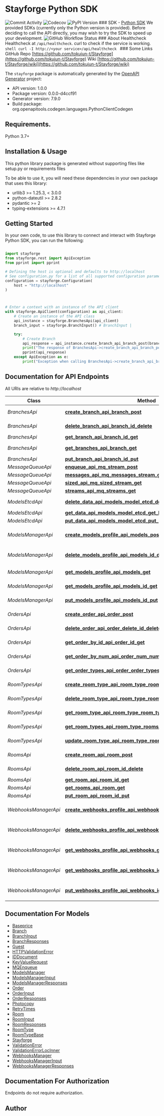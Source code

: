 # Stayforge Python SDK
![Commit Activity](https://img.shields.io/github/commit-activity/m/tokujun-t/stayforge) ![Codecov](https://codecov.io/gh/tokujun-t/stayforge/branch/main/graph/badge.svg) ![PyPI Version](https://img.shields.io/pypi/v/stayforge)  ### SDK  - [Python SDK](https://github.com/tokujun-t/stayforge-python)  We provided SDKs (currently only the Python version is provided). Before deciding to call the API directly, you may wish to try the SDK to speed up your development.  ![GitHub Workflow Status](https://github.com/tokujun-t/Stayforge/actions/workflows/python-sdk.yml/badge.svg)   ### About Healthcheck  Healthcheck at `/api/healthcheck`. curl to check if the service is working.  ```shell curl -I http://<your service>/api/healthcheck ``` ### Some Links  GitHub Repo [https://github.com/tokujun-t/Stayforge](https://github.com/tokujun-t/Stayforge)  Wiki [https://github.com/tokujun-t/Stayforge/wiki](https://github.com/tokujun-t/Stayforge/wiki) 

The `stayforge` package is automatically generated by the [OpenAPI Generator](https://openapi-generator.tech) project:

- API version: 1.0.0
- Package version: 0.0.0-d4ccf91
- Generator version: 7.9.0
- Build package: org.openapitools.codegen.languages.PythonClientCodegen

## Requirements.

Python 3.7+

## Installation & Usage

This python library package is generated without supporting files like setup.py or requirements files

To be able to use it, you will need these dependencies in your own package that uses this library:

* urllib3 >= 1.25.3, < 3.0.0
* python-dateutil >= 2.8.2
* pydantic >= 2
* typing-extensions >= 4.7.1

## Getting Started

In your own code, to use this library to connect and interact with Stayforge Python SDK,
you can run the following:

```python

import stayforge
from stayforge.rest import ApiException
from pprint import pprint

# Defining the host is optional and defaults to http://localhost
# See configuration.py for a list of all supported configuration parameters.
configuration = stayforge.Configuration(
    host = "http://localhost"
)



# Enter a context with an instance of the API client
with stayforge.ApiClient(configuration) as api_client:
    # Create an instance of the API class
    api_instance = stayforge.BranchesApi(api_client)
    branch_input = stayforge.BranchInput() # BranchInput | 

    try:
        # Create Branch
        api_response = api_instance.create_branch_api_branch_post(branch_input)
        print("The response of BranchesApi->create_branch_api_branch_post:\n")
        pprint(api_response)
    except ApiException as e:
        print("Exception when calling BranchesApi->create_branch_api_branch_post: %s\n" % e)

```

## Documentation for API Endpoints

All URIs are relative to *http://localhost*

Class | Method | HTTP request | Description
------------ | ------------- | ------------- | -------------
*BranchesApi* | [**create_branch_api_branch_post**](stayforge/docs/BranchesApi.md#create_branch_api_branch_post) | **POST** /api/branch/ | Create Branch
*BranchesApi* | [**delete_branch_api_branch_id_delete**](stayforge/docs/BranchesApi.md#delete_branch_api_branch_id_delete) | **DELETE** /api/branch/{id} | Delete Branch
*BranchesApi* | [**get_branch_api_branch_id_get**](stayforge/docs/BranchesApi.md#get_branch_api_branch_id_get) | **GET** /api/branch/{id} | Get Branch
*BranchesApi* | [**get_branches_api_branch_get**](stayforge/docs/BranchesApi.md#get_branches_api_branch_get) | **GET** /api/branch/ | Get Branches
*BranchesApi* | [**put_branch_api_branch_id_put**](stayforge/docs/BranchesApi.md#put_branch_api_branch_id_put) | **PUT** /api/branch/{id} | Put Branch
*MessageQueueApi* | [**enqueue_api_mq_stream_post**](stayforge/docs/MessageQueueApi.md#enqueue_api_mq_stream_post) | **POST** /api/mq/{stream} | Enqueue
*MessageQueueApi* | [**messages_api_mq_messages_stream_get**](stayforge/docs/MessageQueueApi.md#messages_api_mq_messages_stream_get) | **GET** /api/mq/messages/{stream} | Messages
*MessageQueueApi* | [**sized_api_mq_sized_stream_get**](stayforge/docs/MessageQueueApi.md#sized_api_mq_sized_stream_get) | **GET** /api/mq/sized/{stream} | Sized
*MessageQueueApi* | [**streams_api_mq_streams_get**](stayforge/docs/MessageQueueApi.md#streams_api_mq_streams_get) | **GET** /api/mq/streams | Streams
*ModelsEtcdApi* | [**delete_data_api_models_model_etcd_delete_key_delete**](stayforge/docs/ModelsEtcdApi.md#delete_data_api_models_model_etcd_delete_key_delete) | **DELETE** /api/models/{model}/etcd/delete/{key} | Delete Data
*ModelsEtcdApi* | [**get_data_api_models_model_etcd_get_key_get**](stayforge/docs/ModelsEtcdApi.md#get_data_api_models_model_etcd_get_key_get) | **GET** /api/models/{model}/etcd/get/{key} | Get Data
*ModelsEtcdApi* | [**put_data_api_models_model_etcd_put_post**](stayforge/docs/ModelsEtcdApi.md#put_data_api_models_model_etcd_put_post) | **POST** /api/models/{model}/etcd/put | Put Data
*ModelsManagerApi* | [**create_models_profile_api_models_post**](stayforge/docs/ModelsManagerApi.md#create_models_profile_api_models_post) | **POST** /api/models/ | Create Models Profile
*ModelsManagerApi* | [**delete_models_profile_api_models_id_delete**](stayforge/docs/ModelsManagerApi.md#delete_models_profile_api_models_id_delete) | **DELETE** /api/models/{id} | Delete Models Profile
*ModelsManagerApi* | [**get_models_profile_api_models_get**](stayforge/docs/ModelsManagerApi.md#get_models_profile_api_models_get) | **GET** /api/models/ | Get Models Profile
*ModelsManagerApi* | [**get_models_profile_api_models_id_get**](stayforge/docs/ModelsManagerApi.md#get_models_profile_api_models_id_get) | **GET** /api/models/{id} | Get Models Profile
*ModelsManagerApi* | [**put_models_profile_api_models_id_put**](stayforge/docs/ModelsManagerApi.md#put_models_profile_api_models_id_put) | **PUT** /api/models/{id} | Put Models Profile
*OrdersApi* | [**create_order_api_order_post**](stayforge/docs/OrdersApi.md#create_order_api_order_post) | **POST** /api/order/ | Create Order
*OrdersApi* | [**delete_order_api_order_delete_id_delete**](stayforge/docs/OrdersApi.md#delete_order_api_order_delete_id_delete) | **DELETE** /api/order/_delete/{id} | Delete Order
*OrdersApi* | [**get_order_by_id_api_order_id_get**](stayforge/docs/OrdersApi.md#get_order_by_id_api_order_id_get) | **GET** /api/order/{id} | Get Order By Id
*OrdersApi* | [**get_order_by_num_api_order_num_num_get**](stayforge/docs/OrdersApi.md#get_order_by_num_api_order_num_num_get) | **GET** /api/order/num/{num} | Get Order By Num
*OrdersApi* | [**get_order_types_api_order_order_types_get**](stayforge/docs/OrdersApi.md#get_order_types_api_order_order_types_get) | **GET** /api/order/order_types | Get Order Types
*RoomTypesApi* | [**create_room_type_api_room_type_rooms_post**](stayforge/docs/RoomTypesApi.md#create_room_type_api_room_type_rooms_post) | **POST** /api/room_type/rooms/ | Create Room Type
*RoomTypesApi* | [**delete_room_type_api_room_type_room_types_room_type_id_delete**](stayforge/docs/RoomTypesApi.md#delete_room_type_api_room_type_room_types_room_type_id_delete) | **DELETE** /api/room_type/room_types/{room_type_id} | Delete Room Type
*RoomTypesApi* | [**get_room_type_api_room_type_room_types_room_type_id_get**](stayforge/docs/RoomTypesApi.md#get_room_type_api_room_type_room_types_room_type_id_get) | **GET** /api/room_type/room_types/{room_type_id} | Get Room Type
*RoomTypesApi* | [**get_room_types_api_room_type_rooms_get**](stayforge/docs/RoomTypesApi.md#get_room_types_api_room_type_rooms_get) | **GET** /api/room_type/rooms/ | Get Room Types
*RoomTypesApi* | [**update_room_type_api_room_type_room_types_room_type_id_put**](stayforge/docs/RoomTypesApi.md#update_room_type_api_room_type_room_types_room_type_id_put) | **PUT** /api/room_type/room_types/{room_type_id} | Update Room Type
*RoomsApi* | [**create_room_api_room_post**](stayforge/docs/RoomsApi.md#create_room_api_room_post) | **POST** /api/room/ | Create Room
*RoomsApi* | [**delete_room_api_room_id_delete**](stayforge/docs/RoomsApi.md#delete_room_api_room_id_delete) | **DELETE** /api/room/{id} | Delete Room
*RoomsApi* | [**get_room_api_room_id_get**](stayforge/docs/RoomsApi.md#get_room_api_room_id_get) | **GET** /api/room/{id} | Get Room
*RoomsApi* | [**get_rooms_api_room_get**](stayforge/docs/RoomsApi.md#get_rooms_api_room_get) | **GET** /api/room/ | Get Rooms
*RoomsApi* | [**put_room_api_room_id_put**](stayforge/docs/RoomsApi.md#put_room_api_room_id_put) | **PUT** /api/room/{id} | Put Room
*WebhooksManagerApi* | [**create_webhooks_profile_api_webhooks_post**](stayforge/docs/WebhooksManagerApi.md#create_webhooks_profile_api_webhooks_post) | **POST** /api/webhooks/ | Create Webhooks Profile
*WebhooksManagerApi* | [**delete_webhooks_profile_api_webhooks_id_delete**](stayforge/docs/WebhooksManagerApi.md#delete_webhooks_profile_api_webhooks_id_delete) | **DELETE** /api/webhooks/{id} | Delete Webhooks Profile
*WebhooksManagerApi* | [**get_webhooks_profile_api_webhooks_get**](stayforge/docs/WebhooksManagerApi.md#get_webhooks_profile_api_webhooks_get) | **GET** /api/webhooks/ | Get Webhooks Profile
*WebhooksManagerApi* | [**get_webhooks_profile_api_webhooks_id_get**](stayforge/docs/WebhooksManagerApi.md#get_webhooks_profile_api_webhooks_id_get) | **GET** /api/webhooks/{id} | Get Webhooks Profile
*WebhooksManagerApi* | [**put_webhooks_profile_api_webhooks_id_put**](stayforge/docs/WebhooksManagerApi.md#put_webhooks_profile_api_webhooks_id_put) | **PUT** /api/webhooks/{id} | Put Webhooks Profile


## Documentation For Models

 - [Baseprice](stayforge/docs/Baseprice.md)
 - [Branch](stayforge/docs/Branch.md)
 - [BranchInput](stayforge/docs/BranchInput.md)
 - [BranchResponses](stayforge/docs/BranchResponses.md)
 - [Guest](stayforge/docs/Guest.md)
 - [HTTPValidationError](stayforge/docs/HTTPValidationError.md)
 - [IDDocument](stayforge/docs/IDDocument.md)
 - [KeyValueRequest](stayforge/docs/KeyValueRequest.md)
 - [MQEnqueue](stayforge/docs/MQEnqueue.md)
 - [ModelsManager](stayforge/docs/ModelsManager.md)
 - [ModelsManagerInput](stayforge/docs/ModelsManagerInput.md)
 - [ModelsManagerResponses](stayforge/docs/ModelsManagerResponses.md)
 - [Order](stayforge/docs/Order.md)
 - [OrderInput](stayforge/docs/OrderInput.md)
 - [OrderResponses](stayforge/docs/OrderResponses.md)
 - [Photocopy](stayforge/docs/Photocopy.md)
 - [RetryTimes](stayforge/docs/RetryTimes.md)
 - [Room](stayforge/docs/Room.md)
 - [RoomInput](stayforge/docs/RoomInput.md)
 - [RoomResponses](stayforge/docs/RoomResponses.md)
 - [RoomType](stayforge/docs/RoomType.md)
 - [RoomTypeBase](stayforge/docs/RoomTypeBase.md)
 - [Stayforge](stayforge/docs/Stayforge.md)
 - [ValidationError](stayforge/docs/ValidationError.md)
 - [ValidationErrorLocInner](stayforge/docs/ValidationErrorLocInner.md)
 - [WebhooksManager](stayforge/docs/WebhooksManager.md)
 - [WebhooksManagerInput](stayforge/docs/WebhooksManagerInput.md)
 - [WebhooksManagerResponses](stayforge/docs/WebhooksManagerResponses.md)


<a id="documentation-for-authorization"></a>
## Documentation For Authorization

Endpoints do not require authorization.


## Author




